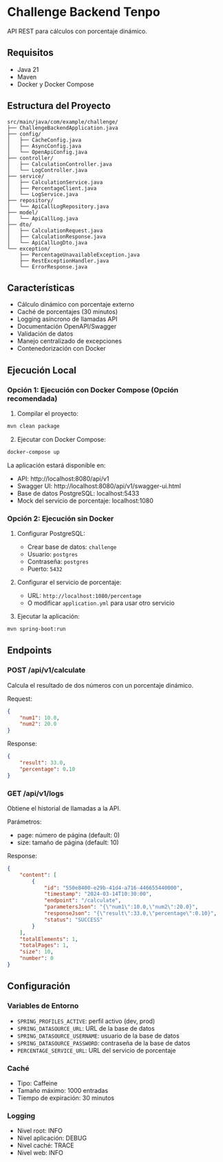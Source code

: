 # Challenge Backend Tenpo

API REST para cálculos con porcentaje dinámico.

## Requisitos

- Java 21
- Maven
- Docker y Docker Compose

## Estructura del Proyecto

```
src/main/java/com/example/challenge/
├── ChallengeBackendApplication.java
├── config/
│   ├── CacheConfig.java
│   ├── AsyncConfig.java
│   └── OpenApiConfig.java
├── controller/
│   ├── CalculationController.java
│   └── LogController.java
├── service/
│   ├── CalculationService.java
│   ├── PercentageClient.java
│   └── LogService.java
├── repository/
│   └── ApiCallLogRepository.java
├── model/
│   └── ApiCallLog.java
├── dto/
│   ├── CalculationRequest.java
│   ├── CalculationResponse.java
│   └── ApiCallLogDto.java
└── exception/
    ├── PercentageUnavailableException.java
    ├── RestExceptionHandler.java
    └── ErrorResponse.java
```

## Características

- Cálculo dinámico con porcentaje externo
- Caché de porcentajes (30 minutos)
- Logging asíncrono de llamadas API
- Documentación OpenAPI/Swagger
- Validación de datos
- Manejo centralizado de excepciones
- Contenedorización con Docker

## Ejecución Local

### Opción 1: Ejecución con Docker Compose (Opción recomendada)

1. Compilar el proyecto:
```bash
mvn clean package
```

2. Ejecutar con Docker Compose:
```bash
docker-compose up
```

La aplicación estará disponible en:
- API: http://localhost:8080/api/v1
- Swagger UI: http://localhost:8080/api/v1/swagger-ui.html
- Base de datos PostgreSQL: localhost:5433
- Mock del servicio de porcentaje: localhost:1080

### Opción 2: Ejecución sin Docker

1. Configurar PostgreSQL:
   - Crear base de datos: `challenge`
   - Usuario: `postgres`
   - Contraseña: `postgres`
   - Puerto: `5432`

2. Configurar el servicio de porcentaje:
   - URL: `http://localhost:1080/percentage`
   - O modificar `application.yml` para usar otro servicio

3. Ejecutar la aplicación:
```bash
mvn spring-boot:run
```

## Endpoints

### POST /api/v1/calculate
Calcula el resultado de dos números con un porcentaje dinámico.

Request:
```json
{
    "num1": 10.0,
    "num2": 20.0
}
```

Response:
```json
{
    "result": 33.0,
    "percentage": 0.10
}
```

### GET /api/v1/logs
Obtiene el historial de llamadas a la API.

Parámetros:
- page: número de página (default: 0)
- size: tamaño de página (default: 10)

Response:
```json
{
    "content": [
        {
            "id": "550e8400-e29b-41d4-a716-446655440000",
            "timestamp": "2024-03-14T10:30:00",
            "endpoint": "/calculate",
            "parametersJson": "{\"num1\":10.0,\"num2\":20.0}",
            "responseJson": "{\"result\":33.0,\"percentage\":0.10}",
            "status": "SUCCESS"
        }
    ],
    "totalElements": 1,
    "totalPages": 1,
    "size": 10,
    "number": 0
}
```

## Configuración

### Variables de Entorno
- `SPRING_PROFILES_ACTIVE`: perfil activo (dev, prod)
- `SPRING_DATASOURCE_URL`: URL de la base de datos
- `SPRING_DATASOURCE_USERNAME`: usuario de la base de datos
- `SPRING_DATASOURCE_PASSWORD`: contraseña de la base de datos
- `PERCENTAGE_SERVICE_URL`: URL del servicio de porcentaje

### Caché
- Tipo: Caffeine
- Tamaño máximo: 1000 entradas
- Tiempo de expiración: 30 minutos

### Logging
- Nivel root: INFO
- Nivel aplicación: DEBUG
- Nivel caché: TRACE
- Nivel web: INFO
